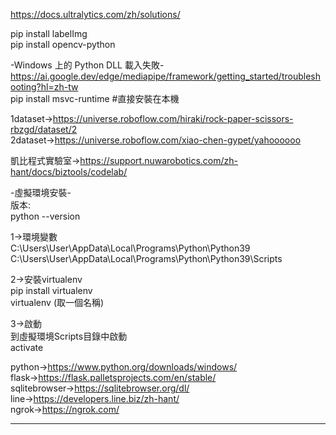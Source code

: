 https://docs.ultralytics.com/zh/solutions/  
  
pip install labelImg  
pip install opencv-python  

-Windows 上的 Python DLL 載入失敗-  
https://ai.google.dev/edge/mediapipe/framework/getting_started/troubleshooting?hl=zh-tw  
pip install msvc-runtime #直接安裝在本機  

1dataset->https://universe.roboflow.com/hiraki/rock-paper-scissors-rbzgd/dataset/2  
2dataset->https://universe.roboflow.com/xiao-chen-gypet/yahoooooo  

凱比程式實驗室->https://support.nuwarobotics.com/zh-hant/docs/biztools/codelab/  

-虛擬環境安裝-  
版本:  
python --version  
 
1->環境變數  
C:\Users\User\AppData\Local\Programs\Python\Python39  
C:\Users\User\AppData\Local\Programs\Python\Python39\Scripts  
  
2->安裝virtualenv  
pip install virtualenv  
virtualenv (取一個名稱)  
  
3->啟動  
到虛擬環境Scripts目錄中啟動  
activate  
  
python->https://www.python.org/downloads/windows/  
flask->https://flask.palletsprojects.com/en/stable/  
sqlitebrowser->https://sqlitebrowser.org/dl/  
line->https://developers.line.biz/zh-hant/  
ngrok->https://ngrok.com/  

------------------------------------------------------------------------------  
